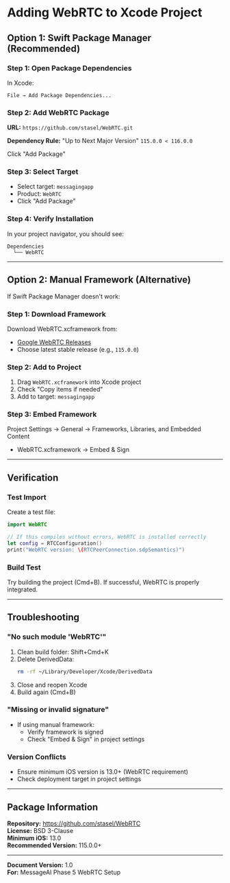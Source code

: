 # Adding WebRTC to Xcode Project

## Option 1: Swift Package Manager (Recommended)

### Step 1: Open Package Dependencies

In Xcode:
```
File → Add Package Dependencies...
```

### Step 2: Add WebRTC Package

**URL:** `https://github.com/stasel/WebRTC.git`

**Dependency Rule:** "Up to Next Major Version" `115.0.0 < 116.0.0`

Click "Add Package"

### Step 3: Select Target

- Select target: `messagingapp`
- Product: `WebRTC`
- Click "Add Package"

### Step 4: Verify Installation

In your project navigator, you should see:
```
Dependencies
  └── WebRTC
```

---

## Option 2: Manual Framework (Alternative)

If Swift Package Manager doesn't work:

### Step 1: Download Framework

Download WebRTC.xcframework from:
- [Google WebRTC Releases](https://github.com/stasel/WebRTC/releases)
- Choose latest stable release (e.g., `115.0.0`)

### Step 2: Add to Project

1. Drag `WebRTC.xcframework` into Xcode project
2. Check "Copy items if needed"
3. Add to target: `messagingapp`

### Step 3: Embed Framework

Project Settings → General → Frameworks, Libraries, and Embedded Content
- WebRTC.xcframework → Embed & Sign

---

## Verification

### Test Import

Create a test file:

```swift
import WebRTC

// If this compiles without errors, WebRTC is installed correctly
let config = RTCConfiguration()
print("WebRTC version: \(RTCPeerConnection.sdpSemantics)")
```

### Build Test

Try building the project (Cmd+B). If successful, WebRTC is properly integrated.

---

## Troubleshooting

### "No such module 'WebRTC'"

1. Clean build folder: Shift+Cmd+K
2. Delete DerivedData:
   ```bash
   rm -rf ~/Library/Developer/Xcode/DerivedData
   ```
3. Close and reopen Xcode
4. Build again (Cmd+B)

### "Missing or invalid signature"

- If using manual framework:
  - Verify framework is signed
  - Check "Embed & Sign" in project settings

### Version Conflicts

- Ensure minimum iOS version is 13.0+ (WebRTC requirement)
- Check deployment target in project settings

---

## Package Information

**Repository:** https://github.com/stasel/WebRTC  
**License:** BSD 3-Clause  
**Minimum iOS:** 13.0  
**Recommended Version:** 115.0.0+

---

**Document Version:** 1.0  
**For:** MessageAI Phase 5 WebRTC Setup

